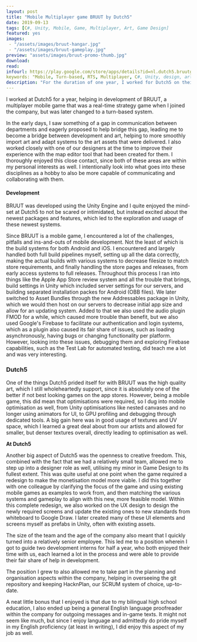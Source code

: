 ```yaml
---
layout: post
title: "Mobile Multiplayer game BRUUT by Dutch5"
date: 2019-09-13
tags: [C#, Unity, Mobile, Game, Multiplayer, Art, Game Design]
featured: yes
images:
 - "/assets/images/bruut-hangar.jpg"
 - "/assets/images/bruut-gameplay.jpg"
preview: "assets/images/bruut-promo-thumb.jpg"
download:
read:
infourl: https://play.google.com/store/apps/details?id=nl.dutch5.bruutgame
keywords: "Mobile, Turn-based, RTS, Multiplayer, C#, Unity, design, art, UI, UX, Game, Android, iOS"
description: "For the duration of one year, I worked for Dutch5 on their mobile game called BRUUT (linked above under More Info)"
---
```


I worked at Dutch5 for a year, helping in development of BRUUT, a multiplayer mobile game that was a real-time strategy game when I joined the company, but was later changed to a turn-based system.

In the early days, I saw something of a gap in communication between departments and eagerly proposed to help bridge this gap, leading me to become a bridge between development and art, helping to more smoothly import art and adapt systems to the art assets that were delivered. I also worked closely with one of our designers at the time to improve their experience with the map editor tool that had been created for them. I thoroughly enjoyed this close contact, since both of these areas are within my personal interests as well. I intentionally look into what goes into these disciplines as a hobby to also be more capable of communicating and collaborating with them.

#### Development
BRUUT was developed using the Unity Engine and I quite enjoyed the mind-set at Dutch5 to not be scared or intimidated, but instead excited about the newest packages and features, which led to the exploration and usage of these newest systems.

Since BRUUT is a mobile game, I encountered a lot of the challenges, pitfalls and ins-and-outs of mobile development. Not the least of which is the build systems for both Android and iOS. I encountered and largely handled both full build pipelines myself, setting up all the data correctly, making the actual builds with various systems to decrease filesize to match store requirements, and finally handling the store pages and releases, from early access systems to full releases. Throughout this process I ran into things like the Apple App Store review system and all the trouble that brings, build settings in Unity which included server settings for our servers, and building separated installation packes for Android (OBB files). We later switched to Asset Bundles through the new Addressables package in Unity, which we would then host on our servers to decrease initial app size and allow for an updating system. Added to that we also used the audio plugin FMOD for a while, which caused more trouble than benefit, but we also used Google's Firebase to facilitate our authentication and login systems, which as a plugin also caused its fair share of issues, such as loading asynchronously, having bugs or changing functionality per platform. However, looking into these issues, debugging them and exploring Firebase capabilities, such as the Test Lab for automated testing, did teach me a lot and was very interesting.

### Dutch5
One of the things Dutch5 prided itself for with BRUUT was the high quality art, which I still wholeheartedly support, since it is absolutely one of the better if not best looking games on the app stores. However, being a mobile game, this did mean that optimisations were required, so I dug into mobile optimisation as well, from Unity optimisations like nested canvases and no longer using animators for UI, to GPU profiling and debugging through dedicated tools. A big gain here was in good usage of textures and UV space, which I learned a great deal about from our artists and allowed for smaller, but denser textures overall, directly leading to optimisation as well.

**At Dutch5**

Another big aspect of Dutch5 was the openness to creative freedom. This, combined with the fact that we had a relatively small team, allowed me to step up into a designer role as well, utilising my minor in Game Design to its fullest extent. This was quite useful at one point when the game required a redesign to make the monetisation model more viable. I did this together with one colleague by clarifying the focus of the game and using existing mobile games as examples to work from, and then matching the various systems and gameplay to align with this new, more feasible model. Within this complete redesign, we also worked on the UX design to design the newly required screens and update the existing ones to new standards from whiteboard to Google Draw. I later created many of these UI elements and screens myself as prefabs in Unity, often with existing assets.

The size of the team and the age of the company also meant that I quickly turned into a relatively senior employee. This led me to a position wherein I got to guide two development interns for half a year, who both enjoyed their time with us, each learned a lot in the process and were able to provide their fair share of help in development.

The position I grew to also allowed me to take part in the planning and organisation aspects within the company, helping in overseeing the git repository and keeping HacknPlan, our SCRUM system of choice, up-to-date.

A neat little bonus that I enjoyed is that due to my bilingual high school education, I also ended up being a general English language proofreader within the company for outgoing messages and in-game texts. It might not seem like much, but since I enjoy language and admittedly do pride myself in my English proficiency (at least in writing), I did enjoy this aspect of my job as well.